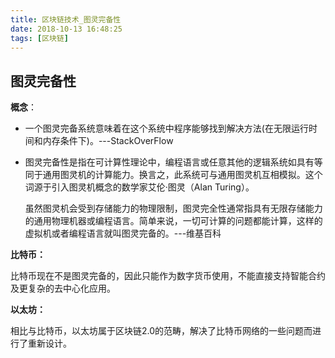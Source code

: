 ```yaml
---
title: 区块链技术_图灵完备性
date: 2018-10-13 16:48:25
tags: [区块链]
---
```


## 图灵完备性

**概念**：

-  一个图灵完备系统意味着在这个系统中程序能够找到解决方法(在无限运行时间和内存条件下)。---StackOverFlow

- 图灵完备性是指在可计算性理论中，编程语言或任意其他的逻辑系统如具有等同于通用图灵机的计算能力。换言之，此系统可与通用图灵机互相模拟。这个词源于引入图灵机概念的数学家艾伦·图灵（Alan Turing）。

  虽然图灵机会受到存储能力的物理限制，图灵完全性通常指具有无限存储能力的通用物理机器或编程语言。简单来说，一切可计算的问题都能计算，这样的虚拟机或者编程语言就叫图灵完备的。---维基百科

**比特币：**

​	比特币现在不是图灵完备的，因此只能作为数字货币使用，不能直接支持智能合约及更复杂的去中心化应用。

**以太坊：**

​	相比与比特币，以太坊属于区块链2.0的范畴，解决了比特币网络的一些问题而进行了重新设计。


